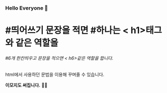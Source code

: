 ### Hello Everyone 👋

# #띄어쓰기 문장을 적면 #하나는 < h1>태그와 같은 역할을
###### #6개 한칸띄우고 문장을 적으면 < h6>같은 역할을 합니다.

<p>
  html에서 사용하던 문법을 이용해 꾸며줄 수 있습니다.
</p>
<b>이모지도 써집니다.</b>
🤞😜
<!--
**eun-chongzzz/eun-chongzzz** is a ✨ _special_ ✨ repository because its `README.md` (this file) appears on your GitHub profile.

Here are some ideas to get you started:

- 🔭 I’m currently working on ...
- 🌱 I’m currently learning ...
- 👯 I’m looking to collaborate on ...
- 🤔 I’m looking for help with ...
- 💬 Ask me about ...
- 📫 How to reach me: ...
- 😄 Pronouns: ...
- ⚡ Fun fact: ...
-->
